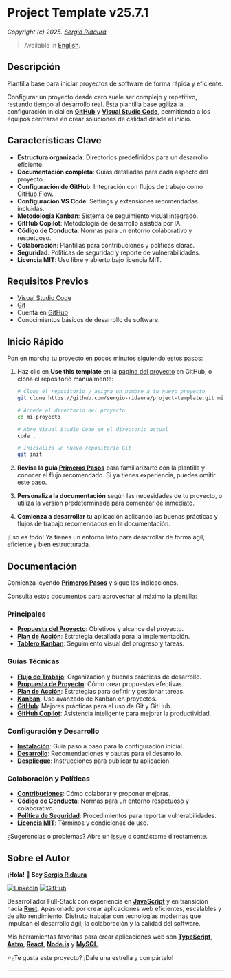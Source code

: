 # Project Template v25.7.1

_Copyright (c) 2025. [Sergio Ridaura](https://github.com/sergio-ridaura)._

> Available in [English](../../README.md).

## Descripción

Plantilla base para iniciar proyectos de software de forma rápida y eficiente.

Configurar un proyecto desde cero suele ser complejo y repetitivo, restando tiempo al desarrollo real. Esta plantilla base agiliza la configuración inicial en **[GitHub](https://github.com/)** y **[Visual Studio Code](https://code.visualstudio.com/)**, permitiendo a los equipos centrarse en crear soluciones de calidad desde el inicio.

## Características Clave

- **Estructura organizada**: Directorios predefinidos para un desarrollo eficiente.
- **Documentación completa**: Guías detalladas para cada aspecto del proyecto.
- **Configuración de GitHub**: Integración con flujos de trabajo como GitHub Flow.
- **Configuración VS Code**: Settings y extensiones recomendadas incluidas.
- **Metodología Kanban**: Sistema de seguimiento visual integrado.
- **GitHub Copilot**: Metodología de desarrollo asistida por IA.
- **Código de Conducta**: Normas para un entorno colaborativo y respetuoso.
- **Colaboración**: Plantillas para contribuciones y políticas claras.
- **Seguridad**: Políticas de seguridad y reporte de vulnerabilidades.
- **Licencia MIT**: Uso libre y abierto bajo licencia MIT.

## Requisitos Previos

- [Visual Studio Code](https://code.visualstudio.com/)
- [Git](https://git-scm.com/)
- Cuenta en [GitHub](https://github.com/)
- Conocimientos básicos de desarrollo de software.

## Inicio Rápido

Pon en marcha tu proyecto en pocos minutos siguiendo estos pasos:

1. Haz clic en **Use this template** en la [página del proyecto](https://github.com/sergio-ridaura/project-template) en GitHub, o clona el repositorio manualmente:

   ```bash
   # Clona el repositorio y asigna un nombre a tu nuevo proyecto
   git clone https://github.com/sergio-ridaura/project-template.git mi-proyecto

   # Accede al directorio del proyecto
   cd mi-proyecto

   # Abre Visual Studio Code en el directorio actual
   code .

   # Inicializa un nuevo repositorio Git
   git init
   ```

2. **Revisa la guía [Primeros Pasos](GETTING_STARTED.md)** para familiarizarte con la plantilla y conocer el flujo recomendado. Si ya tienes experiencia, puedes omitir este paso.

3. **Personaliza la documentación** según las necesidades de tu proyecto, o utiliza la versión predeterminada para comenzar de inmediato.

4. **Comienza a desarrollar** tu aplicación aplicando las buenas prácticas y flujos de trabajo recomendados en la documentación.

¡Eso es todo! Ya tienes un entorno listo para desarrollar de forma ágil, eficiente y bien estructurada.

## Documentación

Comienza leyendo **[Primeros Pasos](GETTING_STARTED.md)** y sigue las indicaciones.

Consulta estos documentos para aprovechar al máximo la plantilla:

### Principales

- **[Propuesta del Proyecto](PROPOSAL.md)**: Objetivos y alcance del proyecto.
- **[Plan de Acción](ACTION_PLAN.md)**: Estrategia detallada para la implementación.
- **[Tablero Kanban](KANBAN.md)**: Seguimiento visual del progreso y tareas.

### Guías Técnicas

- **[Flujo de Trabajo](guides/WORKFLOW.md)**: Organización y buenas prácticas de desarrollo.
- **[Propuesta de Proyecto](guides/PROPOSAL.md)**: Cómo crear propuestas efectivas.
- **[Plan de Acción](guides/ACTION_PLAN.md)**: Estrategias para definir y gestionar tareas.
- **[Kanban](guides/KANBAN.md)**: Uso avanzado de Kanban en proyectos.
- **[GitHub](guides/GITHUB.md)**: Mejores prácticas para el uso de Git y GitHub.
- **[GitHub Copilot](guides/GITHUB_COPILOT.md)**: Asistencia inteligente para mejorar la productividad.

### Configuración y Desarrollo

- **[Instalación](INSTALL.md)**: Guía paso a paso para la configuración inicial.
- **[Desarrollo](DEVELOP.md)**: Recomendaciones y pautas para el desarrollo.
- **[Despliegue](DEPLOY.md)**: Instrucciones para publicar tu aplicación.

### Colaboración y Políticas

- **[Contribuciones](CONTRIBUTING.md)**: Cómo colaborar y proponer mejoras.
- **[Código de Conducta](CODE_OF_CONDUCT.md)**: Normas para un entorno respetuoso y colaborativo.
- **[Política de Seguridad](SECURITY.md)**: Procedimientos para reportar vulnerabilidades.
- **[Licencia MIT](../../LICENSE)**: Términos y condiciones de uso.

¿Sugerencias o problemas? Abre un [issue](https://github.com/sergio-ridaura/project-template/issues) o contáctame directamente.

## Sobre el Autor

**¡Hola! 👋 Soy [Sergio Ridaura](https://github.com/sergio-ridaura)**

[![LinkedIn](https://img.shields.io/badge/LinkedIn-Perfil%20Profesional-blue?logo=linkedin)](https://www.linkedin.com/in/sergio-ridaura/) [![GitHub](https://img.shields.io/badge/GitHub-@sergio--ridaura-181717?logo=github)](https://github.com/sergio-ridaura)

Desarrollador Full-Stack con experiencia en **[JavaScript](https://developer.mozilla.org/docs/Web/JavaScript)** y en transición hacia **[Rust](https://www.rust-lang.org/)**. Apasionado por crear aplicaciones web eficientes, escalables y de alto rendimiento. Disfruto trabajar con tecnologías modernas que impulsan el desarrollo ágil, la colaboración y la calidad del software.

Mis herramientas favoritas para crear aplicaciones web son **[TypeScript](https://www.typescriptlang.org/)**, **[Astro](https://astro.build/)**, **[React](https://react.dev/)**, **[Node.js](https://nodejs.org/)** y **[MySQL](https://www.mysql.com/)**.

⭐¿Te gusta este proyecto? ¡Dale una estrella y compártelo!

---
